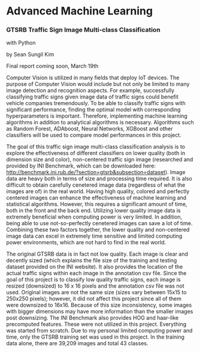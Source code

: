 # Advanced Machine Learning
### GTSRB Traffic Sign Image Multi-class Classification
with Python

by Sean Sungil Kim

Final report coming soon, March 19th

Computer Vision is utilized in many fields that deploy IoT devices. The purpose of Computer Vision would include but not only be limited to many image detection and recognition aspects. For example, successfully classifying traffic signs given image data of traffic signs could benefit vehicle companies tremendously. To be able to classify traffic signs with significant performance, finding the optimal model with corresponding hyperparameters is important. Therefore, implementing machine learning algorithms in addition to analytical algorithms is necessary. Algorithms such as Random Forest, ADAboost, Neural Networks, XGBoost and other classifiers will be used to compare model performances in this project.

The goal of this traffic sign image multi-class classification analysis is to explore the effectiveness of different classifiers on lower quality (both in dimension size and color), non-centered traffic sign image (researched and provided by INI Benchmark, which can be downloaded here: http://benchmark.ini.rub.de/?section=gtsrb&subsection=dataset). Image data are heavy both in terms of size and processing time required. It is also difficult to obtain carefully cenetered image data (regardless of what the images are of) in the real world. Having high quality, colored and perfectly centered images can enhance the effectiveness of machine learning and statistical algorithms. However, this requires a significant amount of time, both in the front and the back end. Utilizing lower quality image data is extremely beneficial when computing power is very limited. In addition, being able to use not-so-perfectly cenetered images can save a lot of time. Combining these two factors together, the lower quality and non-centered image data can excel in extremely time sensitive and limited computing power environments, which are not hard to find in the real world.

The original GTSRB data is in fact not low quality. Each image is clear and decently sized (which explains the file size of the training and testing dataset provided on the INI website). It also provides the location of the actual traffic signs within each image in the annotation csv file. Since the goal of this project is to classify low quality traffic signs, each image is resized (downsized) to 16 x 16 pixels and the annotation csv file was not used. Original images are not the same size (sizes vary between 15x15 to 250x250 pixels); however, it did not affect this project since all of them were downsized to 16x16. Because of this size inconsistency, some images with bigger dimensions may have more information than the smaller images post downsizing. The INI Benchmark also provides HOG and haar-like precomputed features. These were not utilized in this project. Everything was started from scratch. Due to my personal limited computing power and time, only the GTSRB training set was used in this project. In the training data alone, there are 39,209 images and total 43 classes.
